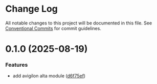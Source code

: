 # Change Log

All notable changes to this project will be documented in this file.
See [Conventional Commits](https://conventionalcommits.org) for commit guidelines.

# 0.1.0 (2025-08-19)


### Features

* add avigilon alta module ([d6f75ef](https://github.com/zerobias-org/module-avigilon-alta-access/commit/d6f75ef6b32eb315022061feacddf06f352e8490))
